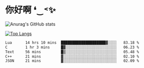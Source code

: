 # 你好啊 ❛‿˂✨

![Anurag's GitHub stats](https://github-readme-stats.vercel.app/api?username=ZombieFly&count_private=true&show_icons=true)

[![Top Langs](https://github-readme-stats.vercel.app/api/top-langs/?username=ZombieFly&layout=compact&count_private=true&hide=Ruby,makefile)](https://github.com/anuraghazra/github-readme-stats)

<!--START_SECTION:waka-->

```txt
Lua      14 hrs 10 mins  ████████████████████▓░░░░   83.18 %
C        1 hr 3 mins     █▓░░░░░░░░░░░░░░░░░░░░░░░   06.23 %
Text     56 mins         █▒░░░░░░░░░░░░░░░░░░░░░░░   05.48 %
C++      21 mins         ▓░░░░░░░░░░░░░░░░░░░░░░░░   02.10 %
JSON     21 mins         ▓░░░░░░░░░░░░░░░░░░░░░░░░   02.09 %
```

<!--END_SECTION:waka-->
